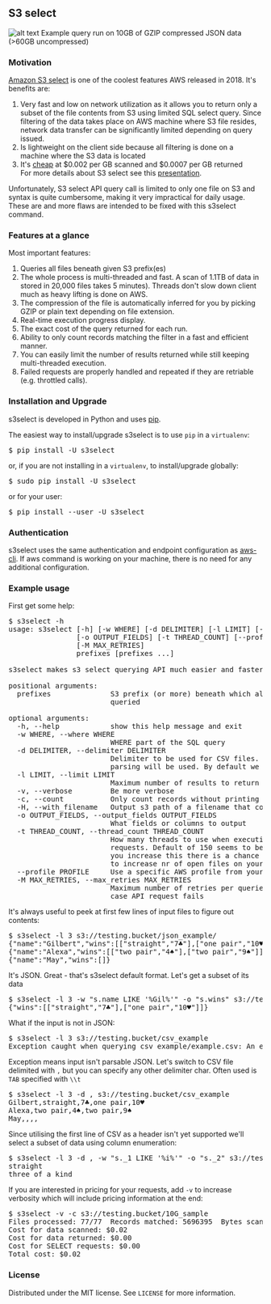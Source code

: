 ## S3 select

![alt text](https://github.com/marko-bast/s3select/raw/master/s3select_example_run.gif "Example run")
Example query run on 10GB of GZIP compressed JSON data (>60GB uncompressed)

### Motivation
[Amazon S3 select](https://docs.aws.amazon.com/AmazonS3/latest/dev/s3-glacier-select-sql-reference-select.html) is one of the coolest features AWS released in 2018. It's benefits are:
1) Very fast and low on network utilization as it allows you to return only a subset of the file contents from S3 using limited SQL select query. Since filtering of the data takes place on AWS machine where S3 file resides, network data transfer can be significantly limited depending on query issued.
2) Is lightweight on the client side because all filtering is done on a machine where the S3 data is located 
4) It's [cheap](https://aws.amazon.com/s3/pricing/#Request_pricing_.28varies_by_region.29) at $0.002 per GB scanned and $0.0007 per GB returned<br>
For more details about S3 select see this [presentation](https://www.youtube.com/watch?v=uxcyoc6uaLM).<p>

Unfortunately, S3 select API query call is limited to only one file on S3 and syntax is quite cumbersome, making it very impractical for daily usage. These are and more flaws are intended to be fixed with this s3select command.    

### Features at a glance
Most important features:
 1) Queries all files beneath given S3 prefix(es)
 2) The whole process is multi-threaded and fast. A scan of 1.1TB of data in stored in 20,000 files takes 5 minutes). Threads don't slow down client much as heavy lifting is done on AWS.
 3) The compression of the file is automatically inferred for you by picking GZIP or plain text depending on file extension. 
 4) Real-time execution progress display.
 5) The exact cost of the query returned for each run.
 6) Ability to only count records matching the filter in a  fast and efficient manner.
 7) You can easily limit the number of results returned while still keeping multi-threaded execution.
 8) Failed requests are properly handled and repeated if they are retriable (e.g. throttled calls). 

### Installation and Upgrade
s3select is developed in Python and uses [pip](http://www.pip-installer.org/en/latest/).<p>

The easiest way to install/upgrade s3select is to use `pip` in a `virtualenv`:

<pre>$ pip install -U s3select</pre>

or, if you are not installing in a `virtualenv`, to install/upgrade globally:

<pre>$ sudo pip install -U s3select</pre>

or for your user:

<pre>$ pip install --user -U s3select</pre>

### Authentication

s3select uses the same authentication and endpoint configuration as [aws-cli](https://github.com/aws/aws-cli#getting-started). If aws command is working on your machine, there is no need for any additional configuration.

### Example usage
First get some help:
<pre>
$ s3select -h
usage: s3select [-h] [-w WHERE] [-d DELIMITER] [-l LIMIT] [-v] [-c] [-H]
                [-o OUTPUT_FIELDS] [-t THREAD_COUNT] [--profile PROFILE]
                [-M MAX_RETRIES]
                prefixes [prefixes ...]

s3select makes s3 select querying API much easier and faster

positional arguments:
  prefixes              S3 prefix (or more) beneath which all files are
                        queried

optional arguments:
  -h, --help            show this help message and exit
  -w WHERE, --where WHERE
                        WHERE part of the SQL query
  -d DELIMITER, --delimiter DELIMITER
                        Delimiter to be used for CSV files. If specified CSV
                        parsing will be used. By default we expect JSON input
  -l LIMIT, --limit LIMIT
                        Maximum number of results to return
  -v, --verbose         Be more verbose
  -c, --count           Only count records without printing them to stdout
  -H, --with_filename   Output s3 path of a filename that contained the match
  -o OUTPUT_FIELDS, --output_fields OUTPUT_FIELDS
                        What fields or columns to output
  -t THREAD_COUNT, --thread_count THREAD_COUNT
                        How many threads to use when executing s3_select api
                        requests. Default of 150 seems to be on safe side. If
                        you increase this there is a chance you'll need also
                        to increase nr of open files on your OS
  --profile PROFILE     Use a specific AWS profile from your credential file.
  -M MAX_RETRIES, --max_retries MAX_RETRIES
                        Maximum number of retries per queried S3 object in
                        case API request fails
</pre>

It's always useful to peek at first few lines of input files to figure out contents:
<pre>
$ s3select -l 3 s3://testing.bucket/json_example/
{"name":"Gilbert","wins":[["straight","7♣"],["one pair","10♥"]]}
{"name":"Alexa","wins":[["two pair","4♠"],["two pair","9♠"]]}
{"name":"May","wins":[]}</pre>

It's JSON. Great - that's s3select default format. Let's get a subset of its data
<pre>
$ s3select -l 3 -w "s.name LIKE '%Gil%'" -o "s.wins" s3://testing.bucket/json_example
{"wins":[["straight","7♣"],["one pair","10♥"]]}
</pre>

What if the input is not in JSON:
<pre>
$ s3select -l 3 s3://testing.bucket/csv_example
Exception caught when querying csv_example/example.csv: An error occurred (JSONParsingError) when calling the SelectObjectContent operation: Error parsing JSON file. Please check the file and try again.
</pre>
Exception means input isn't parsable JSON. Let's switch to CSV file delimited with `,` but you can specify any other delimiter char. Often used is `TAB` specified with `\\t` 
<pre>
$ s3select -l 3 -d , s3://testing.bucket/csv_example
Gilbert,straight,7♣,one pair,10♥
Alexa,two pair,4♠,two pair,9♠
May,,,,
</pre>

Since utilising the first line of CSV as a header isn't yet supported we'll select a subset of data using column enumeration:   
<pre>
$ s3select -l 3 -d , -w "s._1 LIKE '%i%'" -o "s._2" s3://testing.bucket/csv_example
straight
three of a kind
</pre>

If you are interested in pricing for your requests, add `-v` to increase verbosity which will include pricing information at the end:
<pre>
$ s3select -v -c s3://testing.bucket/10G_sample
Files processed: 77/77  Records matched: 5696395  Bytes scanned: 21 GB
Cost for data scanned: $0.02
Cost for data returned: $0.00
Cost for SELECT requests: $0.00
Total cost: $0.02
</pre>

### License

Distributed under the MIT license. See `LICENSE` for more information.
